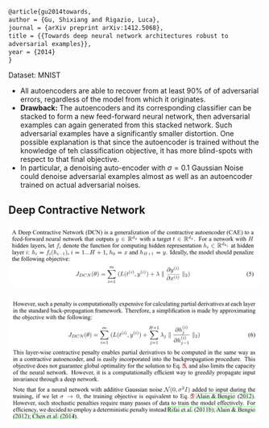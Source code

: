 ```
@article{gu2014towards,
author = {Gu, Shixiang and Rigazio, Luca},
journal = {arXiv preprint arXiv:1412.5068},
title = {{Towards deep neural network architectures robust to adversarial examples}},
year = {2014}
}
```
Dataset: MNIST

- All autoencoders are able to recover from at least 90% of of adversarial errors, regardless of the model from which it originates.
- **Drawback:** The autoencoders and its corresponding classifier can be stacked to form a new feed-forward neural network, then adversarial examples can again generated from this stacked network. Such adversarial examples have a significantly smaller distortion. One possible explanation is that since the autoencoder is trained without the knowledge of teh classification objective, it has more blind-spots with respect to that final objective.
- In particular, a denoising auto-encoder with $\sigma=0.1$ Gaussian Noise could denoise adversarial examples almost as well as an autoencoder trained on actual adversarial noises.

## Deep Contractive Network
![](../pics/eqn5_gu2014towards.png)

![](../pics/eqn6_gu2014towards.png)